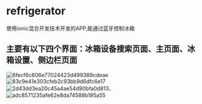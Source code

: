 # refrigerator
使用ionic混合开发技术开发的APP,能通过蓝牙控制冰箱
## 主要有以下四个界面：冰箱设备搜索页面、主页面、冰箱设置、侧边栏页面
![6fecf6c606e77024423d499389cdeae](https://user-images.githubusercontent.com/38916418/231737481-eee33225-df4a-4b64-9cdf-4da79baa9919.jpg)
![83c9e41e303cfeb2c93bb9d6dfc6e17](https://user-images.githubusercontent.com/38916418/231737498-9f15e0eb-b43b-4d5c-98d8-e3aeef0aad23.jpg)
![2d43dd3ea20c45a4ae54d90bfa0d813](https://user-images.githubusercontent.com/38916418/231737550-a5b00dbb-c4ca-46cc-ab84-c5ad3b77b82e.jpg)、
![adc8571235afe62e8da74588b195a55](https://user-images.githubusercontent.com/38916418/231737576-f4b83776-55d1-4d31-b5d5-c73e6f7193f1.jpg)


